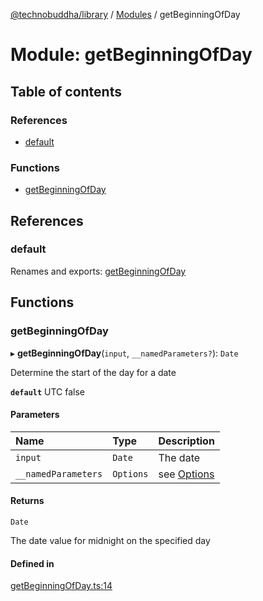 [@technobuddha/library](../../README.md) / [Modules](../Modules.md) / getBeginningOfDay

# Module: getBeginningOfDay

## Table of contents

### References

- [default](getBeginningOfDay.md#default)

### Functions

- [getBeginningOfDay](getBeginningOfDay.md#getbeginningofday)

## References

### default

Renames and exports: [getBeginningOfDay](getBeginningOfDay.md#getbeginningofday)

## Functions

### getBeginningOfDay

▸ **getBeginningOfDay**(`input`, `__namedParameters?`): `Date`

Determine the start of the day for a date

**`default`** UTC false

#### Parameters

| Name | Type | Description |
| :------ | :------ | :------ |
| `input` | `Date` | The date |
| `__namedParameters` | `Options` | see [Options](almostEquals.md#options) |

#### Returns

`Date`

The date value for midnight on the specified day

#### Defined in

[getBeginningOfDay.ts:14](../../src/getBeginningOfDay.ts#L14)
